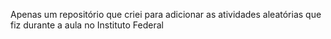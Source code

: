 Apenas um repositório que criei para adicionar as atividades aleatórias que fiz durante a aula no Instituto Federal
